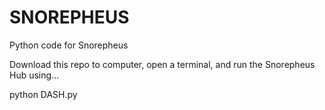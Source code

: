 # SNOREPHEUS
Python code for Snorepheus

Download this repo to computer, open a terminal, and run the Snorepheus Hub using...

  python DASH.py
  
 

